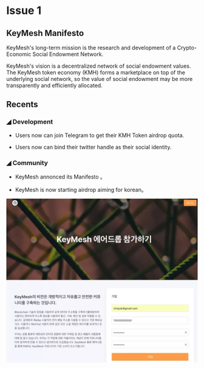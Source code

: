 # Issue 1

## KeyMesh Manifesto

KeyMesh's long-term mission is the research and development of a Crypto-Economic Social Endowment Network.

KeyMesh's vision is a decentralized network of social endowment values. The KeyMesh token economy (KMH) forms a marketplace on top of the underlying social network, so the value of social endowment may be more transparently and efficiently allocated.

## Recents

### ◢ Development 

- Users now can join Telegram to get their KMH Token airdrop quota.

- Users now can bind their twitter handle as their social identity.

### ◢ Community

- KeyMesh annonced its Manifesto 。

- KeyMesh is now starting airdrop aiming for korean。

![](../assets/issue1/1.jpeg)


